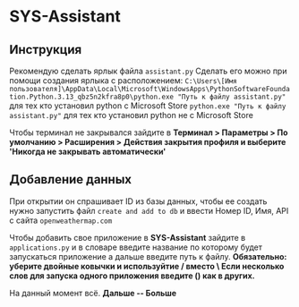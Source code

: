 # SYS-Assistant

## Инструкция
Рекомендую сделать ярлык файла `assistant.py`
Сделать его можно при помощи создания ярлыка с расположением: 
`C:\Users\[Имя пользователя]\AppData\Local\Microsoft\WindowsApps\PythonSoftwareFoundation.Python.3.13_qbz5n2kfra8p0\python.exe "Путь к файлу assistant.py"` для тех кто установил python с Microsoft Store
`python.exe "Путь к файлу assistant.py"` для тех кто установил python не с Microsoft Store

Чтобы терминал не закрывался зайдите в **Терминал > Параметры > По умолчанию > Расширения > Действия закрытия профиля и выберите 'Никогда не закрывать автоматически'**

## Добавление данных
При открытии он спрашивает ID из базы данных, чтобы ее создать нужно запустить файл `create and add to db` и ввести Номер ID, Имя, API с сайта `openweathermap.com`

Чтобы добавить свое приложение в **SYS-Assistant** зайдите в `applications.py` и в словаре введите название по которому будет запускаться приложение а дальше введите путь к файлу.
**Обязательно: уберите двойные ковычки и используйтие / вместо \ Если несколько слов для запуска одного приложения введите () как в других.**

На данный момент всё.
**Дальше -- Больше**
